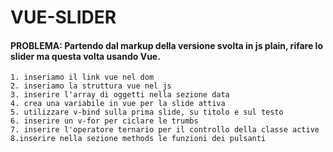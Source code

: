 # VUE-SLIDER

#### PROBLEMA: Partendo dal markup della versione svolta in js plain, rifare lo slider ma questa volta usando Vue.
    1. inseriamo il link vue nel dom
    2. inseriamo la struttura vue nel js
    3. inserire l'array di oggetti nella sezione data
    4. crea una variabile in vue per la slide attiva
    5. utilizzare v-bind sulla prima slide, su titolo e sul testo
    6. inserire un v-for per ciclare le trumbs
    7. inserire l'operatore ternario per il controllo della classe active
    8.inserire nella sezione methods le funzioni dei pulsanti


